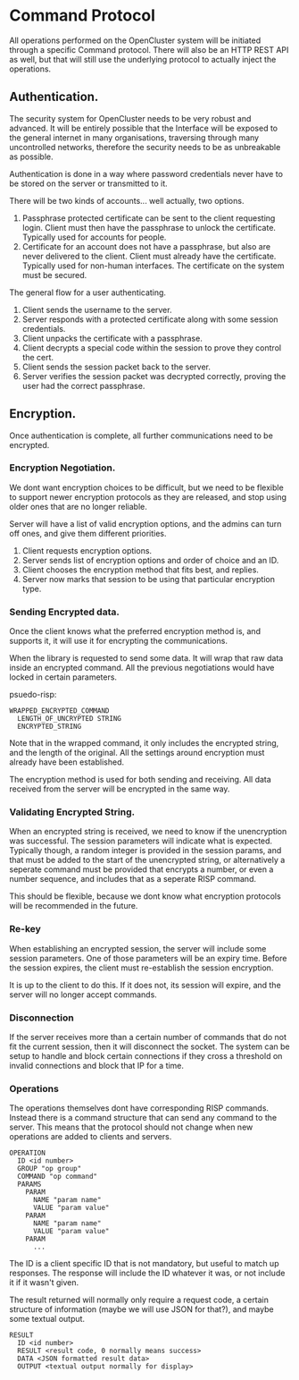 # Command Protocol

All operations performed on the OpenCluster system will be initiated through a specific Command protocol.
There will also be an HTTP REST API as well, but that will still use the underlying protocol to actually inject the operations.

## Authentication.

The security system for OpenCluster needs to be very robust and advanced.  It will be entirely possible that the Interface will be exposed to the general internet in many organisations, traversing through many uncontrolled networks, therefore the security needs to be as unbreakable as possible.

Authentication is done in a way where password credentials never have to be stored on the server or transmitted to it.

There will be two kinds of accounts... well actually, two options.

1. Passphrase protected certificate can be sent to the client requesting login.  Client must then have the passphrase to unlock the certificate.  Typically used for accounts for people.
2. Certificate for an account does not have a passphrase, but also are never delivered to the client.  Client must already have the certificate.  Typically used for non-human interfaces.  The certificate on the system must be secured.

The general flow for a user authenticating.
1. Client sends the username to the server.
2. Server responds with a protected certificate along with some session credentials.
3. Client unpacks the certificate with a passphrase.
4. Client decrypts a special code within the session to prove they control the cert.
5. Client sends the session packet back to the server.
6. Server verifies the session packet was decrypted correctly, proving the user had the correct passphrase.

## Encryption.

Once authentication is complete, all further communications need to be encrypted.

### Encryption Negotiation.

We dont want encryption choices to be difficult, but we need to be flexible to support newer encryption protocols as they are released, and stop using older ones that are no longer reliable.

Server will have a list of valid encryption options, and the admins can turn off ones, and give them different priorities. 

1. Client requests encryption options.
2. Server sends list of encryption options and order of choice and an ID.
3. Client chooses the encryption method that fits best, and replies.
4. Server now marks that session to be using that particular encryption type.


### Sending Encrypted data.

Once the client knows what the preferred encryption method is, and supports it, it will use it for encrypting the communications.

When the library is requested to send some data.  It will wrap that raw data inside an encrypted command.  All the previous negotiations would have locked in certain parameters.

psuedo-risp:
```
WRAPPED_ENCRYPTED_COMMAND
  LENGTH_OF_UNCRYPTED STRING
  ENCRYPTED_STRING
```

Note that in the wrapped command, it only includes the encrypted string, and the length of the original.  All the settings around encryption must already have been established.

The encryption method is used for both sending and receiving.  All data received from the server will be encrypted in the same way.

### Validating Encrypted String.

When an encrypted string is received, we need to know if the unencryption was successful.  The session parameters will indicate what is expected.  Typically though, a random integer is provided in the session params, and that must be added to the start of the unencrypted string, or alternatively a seperate command must be provided that encrypts a number, or even a number sequence, and includes that as a seperate RISP command.

This should be flexible, because we dont know what encryption protocols will be recommended in the future.

### Re-key

When establishing an encrypted session, the server will include some session parameters.  One of those parameters will be an expiry time.  Before the session expires, the client must re-establish the session encryption.  

It is up to the client to do this.  If it does not, its session will expire, and the server will no longer accept commands. 

### Disconnection

If the server receives more than a certain number of commands that do not fit the current session, then it will disconnect the socket.  The system can be setup to handle and block certain connections if they cross a threshold on invalid connections and block that IP for a time.


### Operations

The operations themselves dont have corresponding RISP commands.  Instead there is a command structure that can send any command to the server.  This means that the protocol should not change when new operations are added to clients and servers.  

```
OPERATION
  ID <id number>
  GROUP "op group"
  COMMAND "op command"
  PARAMS
    PARAM 
      NAME "param name"
      VALUE "param value"
    PARAM
      NAME "param name"
      VALUE "param value"
    PARAM
      ...
```

The ID is a client specific ID that is not mandatory, but useful to match up responses.  The response will include the ID whatever it was, or not include it if it wasn't given.

The result returned will normally only require a request code, a certain structure of information (maybe we will use JSON for that?), and maybe some textual output.

```
RESULT
  ID <id number>
  RESULT <result code, 0 normally means success>
  DATA <JSON formatted result data>
  OUTPUT <textual output normally for display>
```

